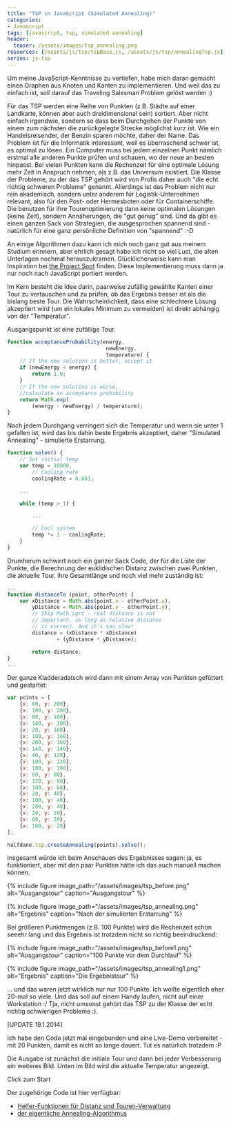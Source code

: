 ```yaml
---
title: "TSP in JavaScript (Simulated Annealing)"
categories:
- Javascript
tags: [javascript, tsp, simulated annealing]
header:
  teaser: /assets/images/tsp_annealing.png
resources: [/assets/js/tsp/tspBase.js, /assets/js/tsp/annealingTsp.js]
series: js-tsp
---
```

Um meine JavaScript-Kenntnisse zu vertiefen, habe mich daran gemacht einen Graphen aus Knoten und Kanten zu implementieren. Und weil das zu einfach ist, soll darauf das Traveling Salesman Problem gelöst werden :)

Für das TSP werden eine Reihe von Punkten (z.B. Städte auf einer Landkarte, können aber auch dreidimensional sein) sortiert. Aber nicht einfach irgendwie, sondern so dass beim Durchgehen der Punkte von einem zum nächsten die zurückgelegte Strecke möglichst kurz ist. Wie ein Handelsreisender, der Benzin sparen möchte, daher der Name. Das Problem ist für die Informatik interessant, weil es überraschend schwer ist, es optimal zu lösen. Ein Computer muss bei jedem einzelnen Punkt nämlich erstmal alle anderen Punkte prüfen und schauen, wo der neue an besten hinpasst. Bei vielen Punkten kann die Rechenzeit für eine optimale Lösung mehr Zeit in Anspruch nehmen, als z.B. das Universum existiert. Die Klasse der Probleme, zu der das TSP gehört wird von Profis daher auch "die echt richtig schweren Probleme" genannt. Allerdings ist das Problem nicht nur rein akademisch, sondern unter anderem für Logistik-Unternehmen relevant, also für den Post- oder Hermesboten oder für Containerschiffe. Die benutzen für ihre Tourenoptimierung dann keine optimalen Lösungen (keine Zeit), sondern Annäherungen, die "gut genug" sind. Und da gibt es einen ganzen Sack von Strategien, die ausgesprochen spannend sind - natürlich für eine ganz persönliche Definition von "spannend" :-D

An einige Algorithmen dazu kann ich mich noch ganz gut aus meinem Studium erinnern, aber ehrlich gesagt habe ich nicht so viel Lust, die alten Unterlagen nochmal herauszukramen. Glücklicherweise kann man Inspiration bei [the Project Spot](http://www.theprojectspot.com/tutorial-post/simulated-annealing-algorithm-for-beginners/6) finden. Diese Implementierung muss dann ja nur noch nach JavaScript portiert werden.

Im Kern besteht die Idee darin, paarweise zufällig gewählte Kanten einer Tour zu vertauschen und zu prüfen, ob das Ergebnis besser ist als die bislang beste Tour. Die Wahrscheinlichkeit, dass eine schlechtere Lösung akzeptiert wird (um ein lokales Minimum zu vermeiden) ist direkt abhängig von der "Temperatur".

Ausgangspunkt ist eine zufällige Tour.

```javascript
function acceptanceProbability(energy,
                                newEnergy,
                                temperature) {
    // If the new solution is better, accept it
    if (newEnergy < energy) {
        return 1.0;
    }
    // If the new solution is worse,
    //calculate an acceptance probability
    return Math.exp(
        (energy - newEnergy) / temperature);
}
```

Nach jedem Durchgang verringert sich die Temperatur und wenn sie unter 1 gefallen ist, wird das bis dahin beste Ergebnis akzeptiert, daher "Simulated Annealing" - simulierte Erstarrung.

```javascript
function solve() {
    // Set initial temp
    var temp = 10000,
        // Cooling rate
        coolingRate = 0.001;

    ...

    while (temp > 1) {

        ...

        // Cool system
        temp *= 1 - coolingRate;
    }
}
```

Drumherum schwirrt noch ein ganzer Sack Code, der für die Liste der Punkte, die Berechnung der euklidischen Distanz zwischen zwei Punkten, die aktuelle Tour, ihre Gesamtlänge und noch viel mehr zuständig ist:

```javascript
...
function distanceTo (point, otherPoint) {
    var xDistance = Math.abs(point.x - otherPoint.x),
        yDistance = Math.abs(point.y - otherPoint.y),
        // Skip Math.sqrt - real distance is not
        // important, as long as relative distance
        // is correct. And it's soo slow!
        distance = (xDistance * xDistance)
                + (yDistance * yDistance);

        return distance;
}
...
```

Der ganze Kladderadatsch wird dann mit einem Array von Punkten gefüttert und gestartet:

```javascript
var points = [
    {x: 60, y: 200},
    {x: 180, y: 200},
    {x: 80, y: 180},
    {x: 140, y: 180},
    {x: 20, y: 160},
    {x: 100, y: 160},
    {x: 200, y: 160},
    {x: 140, y: 140},
    {x: 40, y: 120},
    {x: 100, y: 120},
    {x: 180, y: 100},
    {x: 60, y: 80},
    {x: 120, y: 80},
    {x: 180, y: 60},
    {x: 20, y: 40},
    {x: 100, y: 40},
    {x: 200, y: 40},
    {x: 20, y: 20},
    {x: 60, y: 20},
    {x: 160, y: 20}
];

halfdane.tsp.createAnnealing(points).solve();
```

Insgesamt würde ich beim Anschauen des Ergebnisses sagen: ja, es funktioniert, aber mit den paar Punkten hätte ich das auch manuell machen können.

{% include figure image_path="/assets/images/tsp_before.png" alt="Ausgangstour" caption="Ausgangstour" %}

{% include figure image_path="/assets/images/tsp_annealing.png" alt="Ergebnis" caption="Nach der simulierten Erstarrung" %}

Bei größeren Punktmengen (z.B. 100 Punkte) wird die Rechenzeit schon seeehr lang und das Ergebnis ist trotzdem nicht so richtig beeindruckend:



{% include figure image_path="/assets/images/tsp_before1.png" alt="Ausgangstour" caption="100 Punkte vor dem Durchlauf" %}

{% include figure image_path="/assets/images/tsp_annealing1.png" alt="Ergebnis" caption="Die Ergebnistour" %}

... und das waren jetzt wirklich nur nur 100 Punkte. Ich wollte eigentlich eher 20-mal so viele. Und das soll auf einem Handy laufen, nicht auf einer Workstation :/ Tja, nicht umsonst gehört das TSP zu der Klasse der echt richtig schwierigen Probleme :).


[UPDATE 19.1.2014]

Ich habe den Code jetzt mal eingebunden und eine Live-Demo vorbereitet - mit 20 Punkten, damit es nicht so lange dauert. Tut es natürlich trotzdem :P

Die Ausgabe ist zunächst die initiale Tour und dann bei jeder Verbesserung ein weiteres Bild. Unten im Bild wird die aktuelle Temperatur angezeigt.

<span class="target"></span>
<span class="btn" onclick="halfdane.tsp.annealingTest(); return false;">Click zum Start</span>

Der zugehörige Code ist hier verfügbar:

- [Helfer-Funktionen für Distanz und Touren-Verwaltung](/assets/js/tsp/tspBase.js)
- [der eigentliche Annealing-Algorithmus](/assets/js/tsp/annealingTsp.js)